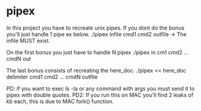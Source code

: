 # pipex
In this project you have to recreate unix pipes.
If you dont do the bonus you'll just handle 1 pipe ex below.
./pipex infile cmd1 cmd2 outfile -> The infile MUST exist.

On the first bonus you just have to handle N pipex
./pipex in cm1 cmd2 ... cmdN out

The last bonus consists of recreating the here_doc.
./pipex << here_doc delimiter cmd1 cmd2 ... cmdN outfile

PD: if you want to exec ls -la or any command with args you must send it to pipex with double quotes.
PD2: If you run this on MAC you'll find 2 leaks of kb each, this is due to MAC fork() function.
